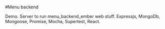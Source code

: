 #Menu backend

Demo.
Server to run menu_backend_ember web stuff. Expressjs, MongoDb, Mongoose, Promise, Mocha, Supertest, React.
